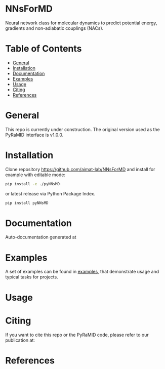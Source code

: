 # NNsForMD

Neural network class for molecular dynamics to predict potential energy, gradients and non-adiabatic couplings (NACs).

# Table of Contents
* [General](#general)
* [Installation](#installation)
* [Documentation](#documentation)
* [Examples](#examples)
* [Usage](#usage)
* [Citing](#citing)
* [References](#references)

<a name="general"></a>
# General
This repo is currently under construction. The original version used as the PyRaMID interface is v1.0.0.



<a name="installation"></a>
# Installation

Clone repository https://github.com/aimat-lab/NNsForMD and install for example with editable mode:

```bash
pip install -e ./pyNNsMD
```
or latest release via Python Package Index.

```bash
pip install pyNNsMD
```

<a name="documentation"></a>
# Documentation

Auto-documentation generated at

<a name="examples"></a>
# Examples

A set of examples can be found in [examples](examples), that demonstrate usage and typical tasks for projects.

<a name="usage"></a>
# Usage

<a name="citing"></a>
# Citing

If you want to cite this repo or the PyRaMID code, please refer to our publication at:


<a name="references"></a>
# References

